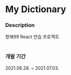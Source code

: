 # My Dictionary

### Description

항해99 React 연습 프로젝트
<br/><br/>
  
### 개발 기간

2021.06.28. ~ 2021.07.03.
